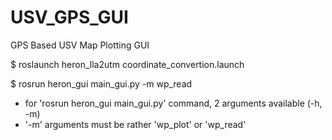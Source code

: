 # USV_GPS_GUI
GPS Based USV Map Plotting GUI

$ roslaunch heron_lla2utm coordinate_convertion.launch

$ rosrun heron_gui main_gui.py -m wp_read

- for 'rosrun heron_gui main_gui.py' command, 2 arguments available (-h, -m)
- '-m' arguments must be rather 'wp_plot' or 'wp_read'

